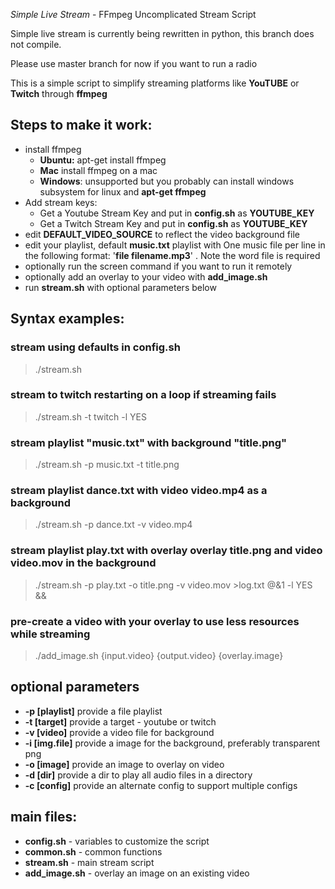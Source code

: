 *Simple Live Stream* - FFmpeg Uncomplicated Stream Script

Simple live stream is currently being rewritten in python, this branch does not compile.

Please use master branch for now if you want to run a radio


This is a simple script to simplify streaming platforms like **YouTUBE** or **Twitch** through **ffmpeg**

## Steps to make it work:
- install ffmpeg
    - **Ubuntu:** apt-get install ffmpeg
    - **Mac** install ffmpeg on a mac
    - **Windows**: unsupported but you probably can install windows subsystem for linux and **apt-get ffmpeg**
- Add stream keys:
    - Get a Youtube Stream Key and put in **config.sh** as **YOUTUBE_KEY**
    - Get a Twitch Stream Key and put in **config.sh** as **YOUTUBE_KEY**
- edit **DEFAULT_VIDEO_SOURCE** to reflect the video background file
- edit your playlist, default **music.txt** playlist with One music file per line 
  in the following format: '**file filename.mp3**' . Note the word file is required
- optionally run the screen command if you want to run it remotely
- optionally add an overlay to your video with **add_image.sh**
- run **stream.sh** with optional parameters below

## Syntax examples:
### stream using defaults in config.sh
   > ./stream.sh
### stream to twitch restarting on a loop if streaming fails
   > ./stream.sh -t twitch -l YES
### stream playlist "music.txt" with background "title.png"
   > ./stream.sh -p music.txt -t title.png
### stream playlist dance.txt with video video.mp4 as a background
   > ./stream.sh -p dance.txt -v video.mp4
### stream playlist play.txt with overlay overlay title.png and video video.mov in the background
   > ./stream.sh -p play.txt -o title.png -v video.mov >log.txt @&1 -l YES &&
### pre-create a video with your overlay to use less resources while streaming
   > ./add_image.sh {input.video} {output.video} {overlay.image}

## optional parameters
- **-p [playlist]**  provide a file playlist
- **-t [target]**    provide a target - youtube or twitch
- **-v [video]**     provide a video file for background
- **-i [img.file]**  provide a image for the background, preferably transparent png
- **-o [image]**     provide an image to overlay on video
- **-d [dir]**       provide a dir to play all audio files in a directory
- **-c [config]**    provide an alternate config to support multiple configs

## main files:
- **config.sh**    - variables to customize the script
- **common.sh**    - common functions
- **stream.sh**    - main stream script
- **add_image.sh** - overlay an image on an existing video

